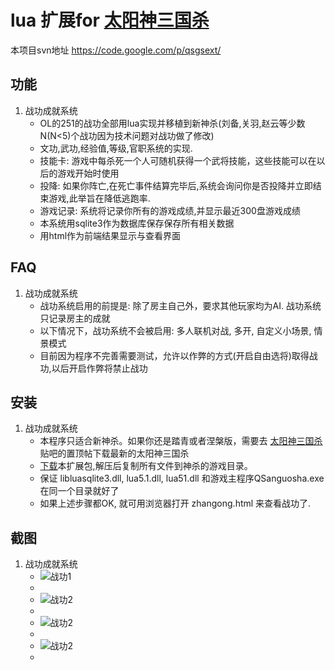 lua 扩展for [太阳神三国杀](https://github.com/gaodayihao/QSanguosha)
===========================

本项目svn地址 https://code.google.com/p/qsgsext/

功能
----------

1. 战功成就系统
    * OL的251的战功全部用lua实现并移植到新神杀(刘备,关羽,赵云等少数N(N<5)个战功因为技术问题对战功做了修改)
    * 文功,武功,经验值,等级,官职系统的实现.
    * 技能卡: 游戏中每杀死一个人可随机获得一个武将技能，这些技能可以在以后的游戏开始时使用
    * 投降: 如果你阵亡,在死亡事件结算完毕后,系统会询问你是否投降并立即结束游戏,此举旨在降低逃跑率.
    * 游戏记录: 系统将记录你所有的游戏成绩,并显示最近300盘游戏成绩
    * 本系统用sqlite3作为数据库保存保存所有相关数据
    * 用html作为前端结果显示与查看界面
    

FAQ
----

1. 战功成就系统
   * 战功系统启用的前提是: 除了房主自己外，要求其他玩家均为AI. 战功系统只记录房主的成就
   * 以下情况下，战功系统不会被启用:  多人联机对战,  多开, 自定义小场景, 情景模式
   * 目前因为程序不完善需要测试，允许以作弊的方式(开启自由选将)取得战功,以后开启作弊将禁止战功
   

安装
----

1. 战功成就系统
   * 本程序只适合新神杀。如果你还是踏青或者涅槃版，需要去 [太阳神三国杀](http://tieba.baidu.com/f?kw=%CC%AB%D1%F4%C9%F1%C8%FD%B9%FA%C9%B1) 贴吧的置顶帖下载最新的太阳神三国杀
   * [下载](https://github.com/haveatry823/qsgsext/zipball/master)本扩展包,解压后复制所有文件到神杀的游戏目录。
   * 保证 libluasqlite3.dll, lua5.1.dll, lua51.dll 和游戏主程序QSanguosha.exe 在同一个目录就好了
   * 如果上述步骤都OK, 就可用浏览器打开 zhangong.html 来查看战功了.


截图
------
1. 战功成就系统
   * ![战功1](https://qsgsext.googlecode.com/svn-history/r23/wiki/overview.jpg)
   * 
   * ![战功2](https://qsgsext.googlecode.com/svn-history/r23/wiki/zhonghe.jpg)
   * 
   * ![战功2](https://qsgsext.googlecode.com/svn-history/r23/wiki/qun.jpg)
   * 
   * ![战功2](https://qsgsext.googlecode.com/svn-history/r23/wiki/results.jpg)
   * 
    


